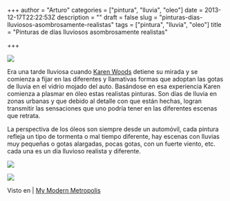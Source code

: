 +++
author = "Arturo"
categories = ["pintura", "lluvia", "oleo"]
date = 2013-12-17T22:22:53Z
description = ""
draft = false
slug = "pinturas-dias-lluviosos-asombrosamente-realistas"
tags = ["pintura", "lluvia", "oleo"]
title = "Pinturas de días lluviosos asombrosamente realistas"

+++


![](/content/images/2016/06/lluvia-oleo-1.jpg)

Era una tarde lluviosa cuando <a href="http://karenwoods.com/home.html">Karen Woods</a> detiene su mirada y se comienza a fijar en las diferentes y llamativas formas que adoptan las gotas de lluvia en el vidrio mojado del auto. Basándose en esa experiencia Karen comienza a plasmar en óleo estas realistas pinturas. Son días de lluvia en zonas urbanas y que debido al detalle con que están hechas, logran transmitir las sensaciones que uno podría tener en las diferentes escenas que retrata.

La perspectiva de los óleos son siempre desde un automóvil, cada pintura refleja un tipo de tormenta o mal tiempo diferente, hay escenas con lluvias muy pequeñas o gotas alargadas, pocas gotas, con un fuerte viento, etc. cada una es un día lluvioso realista y diferente.

![](/content/images/2016/06/lluvia-oleo-2-620x453.jpg)

![](/content/images/2016/06/lluvia-oleo-3.jpg)

Visto en | <a href="http://www.mymodernmet.com/profiles/blogs/karen-woods-rainy-day-oil-paintings">My Modern Metropolis</a>

